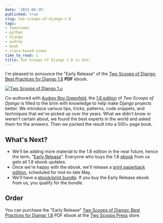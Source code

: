```yaml
---
date: '2015-04-29'
published: true
slug: two-scoops-of-django-1-8
tags:
- twoscoops
- python
- django
- audrey
- book
- class-based-views
time_to_read: 1
title: Two Scoops of Django 1.8 is Out!
---
```


I'm pleased to announce the "Early Release" of the [Two Scoops of
Django: Best Practices for Django
1.8](http://roygreenfeld.com/products/two-scoops-of-django-1-8)
**PDF** ebook.

[![Two Scoops of Django 1.u](images/two-scoops-1.8-ebook-S.jpg)](http://roygreenfeld.com/products/two-scoops-of-django-1-8)

Co-authored with [Audrey Roy Greenfeld](audrey.roygreenfeld.com),
the [1.8
edition](http://roygreenfeld.com/products/two-scoops-of-django-1-8) of
*Two Scoops of Django* is filled to the brim with knowledge to help make
Django projects better. We introduce various tips, tricks, patterns,
code snippets, and techniques that we've picked up over the years. What
we didn't know or weren't certain about, we found the best experts in
the world and asked them for the answers. Then we packed the result into
a 500+ page book.

## What's Next?

-   We'll be adding more material to the 1.8 edition in the near
    future, hence the term, "[Early
    Release](http://roygreenfeld.com/pages/two-scoops-of-django-1-8-faq#what-does-early-release-mean)".
    Everyone who buys the 1.8
    [ebook](http://roygreenfeld.com/products/two-scoops-of-django-1-8)
    from us gets all 1.8 ebook updates.
-   Once we're happy with the ebook, we'll release a [print paperback
    edition](http://roygreenfeld.com/pages/two-scoops-of-django-1-8-faq#what-formats),
    scheduled for mid-to-late May.
-   We'll have a [ebook/print
    bundle](http://roygreenfeld.com/pages/two-scoops-of-django-1-8-faq#will-there-be-a-bundle).
    If you buy the Early Release ebook from us, you qualify for the
    bundle.

## Order

You can purchase the "Early Release" [Two Scoops of Django: Best
Practices for Django
1.8](http://roygreenfeld.com/products/two-scoops-of-django-1-8) PDF
ebook at the [Two Scoops
Press](http://roygreenfeld.com/products/two-scoops-of-django-1-8)
store.
